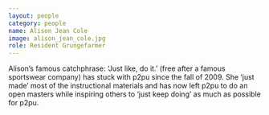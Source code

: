 ```yaml
---
layout: people
category: people
name: Alison Jean Cole
image: alison_jean_cole.jpg
role: Resident Grungefarmer
---
```


Alison’s famous catchphrase: ‘Just like, do it.’ (free after a famous sportswear company)
has stuck with p2pu since the fall of 2009. She ‘just made’ most of the instructional
materials and has now left p2pu to do an open masters while inspiring others to ‘just keep doing’
as much as possible for p2pu.